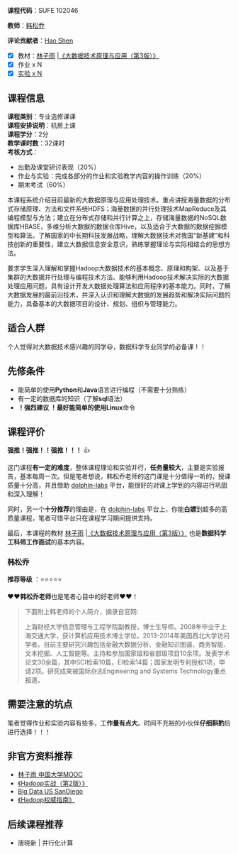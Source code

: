 **课程代码**：SUFE 102046

**教师**：[韩松乔](https://sime.sufe.edu.cn/5b/89/c10575a154505/page.htm)

**评论贡献者**：[Hao Shen](https://github.com/shenhao-stu)

- [x] 教材：[林子雨](http://dblab.xmu.edu.cn/linziyu/) |[《大数据技术原理与应用（第3版）》](https://book.douban.com/subject/35309195/)
- [x] 作业 x N
- [x] [实验 x N](https://labs.shufe.dolphin-labs.com/)
## 课程信息
**课程类别**：专业选修课课  
**课程安排说明**：机房上课  
**课程学分**：2分  
**教学课时数**：32课时  
**考核方式**：

- 出勤及课堂研讨表现（20%）
- 作业与实验：完成各部分的作业和实验教学内容的操作训练（20%）
- 期末考试（60%）


本课程系统介绍目前最新的大数据原理与应用处理技术。重点讲授海量数据的分布式存储原理、方法和文件系统HDFS；海量数据的并行处理技术MapReduce及其编程模型与方法；建立在分布式存储和并行计算之上，存储海量数据的NoSQL数据库HBASE，多维分析大数据的数据仓库Hive，以及适合于大数据的数据挖掘模型和算法。了解国家的中长期科技发展战略，理解大数据技术对我国“新基建”和科技创新的重要性，建立大数据信息安全意识，熟练掌握理论与实际相结合的思想方法。

要求学生深入理解和掌握Hadoop大数据技术的基本概念、原理和构架、以及基于集群的大数据并行处理与编程技术方法、能够利用Hadoop技术解决实际的大数据处理应用问题，具有设计开发大数据处理算法和应用程序的基本能力。同时，了解大数据发展的最前沿技术，并深入认识和理解大数据的发展趋势和解决实际问题的能力，具备基本的大数据项目的设计、规划、组织与管理能力。 

## 适合人群

个人觉得对大数据技术感兴趣的同学😃，数据科学专业同学的必备课！！

## 先修条件

- 能简单的使用**Python**和**Java**语言进行编程（不需要十分熟练）
- 有一定的数据库的知识（了解**sql**语法）
- **！强烈建议 ！**最好能简单的使用**Linux**命令


## 课程评价

**强推！强推！！强推！！！** 👍

这门课程**有一定的难度**，整体课程理论和实验并行，**任务量较大**，主要是实验报告，基本每周一次。但是笔者想说，韩松乔老师的这门课是十分值得一听的，授课质量十分高，并且借助 [dolphin-labs](https://www.dolphin-labs.com/) 平台，能很好的对课上学到的内容进行巩固和深入理解！

同时，另一个**十分推荐**的理由是，在 [dolphin-labs](https://www.dolphin-labs.com/) 平台上，你能**白嫖**到超多的高质量课程，笔者可惜平台只在课程学习期间提供支持。

最后，本课程的教材 [林子雨](http://dblab.xmu.edu.cn/linziyu/) |[《大数据技术原理与应用（第3版）》](https://book.douban.com/subject/35309195/) 也是**数据科学工科师工作面试**的基本内容。

### 韩松乔

**推荐等级** ：⭐⭐⭐⭐⭐

❤️❤️**韩松乔老师**也是笔者心目中的好老师❤️❤️！

> 下面附上韩老师的个人简介，摘录自官网:
>
> 上海财经大学信息管理与工程学院副教授，博士生导师。2008年毕业于上海交通大学，获计算机应用技术博士学位。2013-2014年美国西北大学访问学者。目前主要研究兴趣包括金融大数据分析、金融知识图谱、商务智能、文本挖掘、人工智能等。主持和参加国家级和省部级项目10余项。发表学术论文30余篇，其中SCI检索10篇，EI检索14篇；国家发明专利授权1项，申请2项。研究成果被国际杂志Engineering and Systems Technology重点报道。

## 需要注意的坑点

笔者觉得作业和实验内容有些多，工**作量有点大**。时间不充裕的小伙伴**仔细斟酌**后进行选择！！！

## 非官方资料推荐

- [林子雨 中国大学MOOC](https://www.icourse163.org/course/XMU-1002335004#/info)
- [《Hadoop实战（第2版）》](https://book.douban.com/subject/20275953/)
- [Big Data US SanDiego](https://www.coursera.org/specializations/big-data)
- [《Hadoop权威指南》](https://book.douban.com/subject/26206050/)


## 后续课程推荐

- 唐晓新 | 并行化计算
